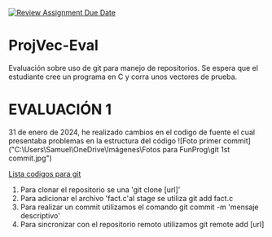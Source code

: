 [![Review Assignment Due Date](https://classroom.github.com/assets/deadline-readme-button-24ddc0f5d75046c5622901739e7c5dd533143b0c8e959d652212380cedb1ea36.svg)](https://classroom.github.com/a/L-l2uhAO)
# ProjVec-Eval
Evaluación sobre uso de git para manejo de repositorios. Se espera que el estudiante cree un programa en C y corra unos vectores de prueba. 

# EVALUACIÓN 1
31 de enero de 2024, he realizado cambios en el codigo  de fuente el cual presentaba problemas en la estructura del código 
![Foto primer commit]("C:\Users\Samuel\OneDrive\Imágenes\Fotos para FunProg\git 1st commit.jpg")

[Lista codigos  para git](https://education.github.com/git-cheat-sheet-education.pdf)

1. Para clonar el repositorio se una 'git clone [url]'
2. Para adicionar el archivo 'fact.c'al stage se utiliza git add fact.c
3. Para realizar un commit utilizamos el comando git commit -m 'mensaje descriptivo'
4. Para sincronizar con el repositorio remoto utilizamos git remote add [url]


